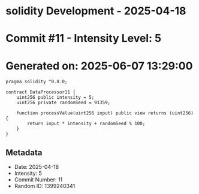 ﻿# solidity Development - 2025-04-18
# Commit #11 - Intensity Level: 5
# Generated on: 2025-06-07 13:29:00
```solidity
pragma solidity ^0.8.0;

contract DataProcessor11 {
    uint256 public intensity = 5;
    uint256 private randomSeed = 91359;

    function processValue(uint256 input) public view returns (uint256) {
        return input * intensity + randomSeed % 100;
    }
}
```
## Metadata
- Date: 2025-04-18
- Intensity: 5
- Commit Number: 11
- Random ID: 1399240341
